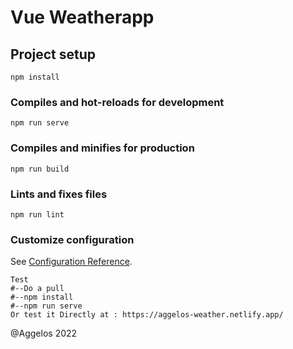 # Vue Weatherapp

## Project setup
```
npm install
```

### Compiles and hot-reloads for development
```
npm run serve
```

### Compiles and minifies for production
```
npm run build
```

### Lints and fixes files
```
npm run lint
```

### Customize configuration
See [Configuration Reference](https://cli.vuejs.org/config/).


```
Test
#--Do a pull
#--npm install
#--npm run serve
Or test it Directly at : https://aggelos-weather.netlify.app/
```
@Aggelos 2022
